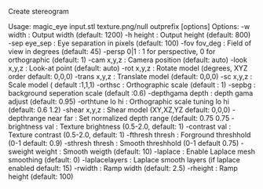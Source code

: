 Create stereogram

Usage: magic_eye input.stl texture.png/null outprefix [options]
Options:
  -w width             : Output width (default: 1200)
  -h height            : Output height (default: 800)
  -sep eye_sep         : Eye separation in pixels (default: 100)
  -fov fov_deg         : Field of view in degrees (default: 45)
  -persp 0|1           : 1 for perspective, 0 for orthographic (default: 1)
  -cam x,y,z           : Camera position (default: auto)
  -look x,y,z          : Look-at point (default: auto)
  -rot x,y,z           : Rotate model (degrees, XYZ order default: 0,0,0)
  -trans x,y,z         : Translate model (default: 0,0,0)
  -sc x,y,z            : Scale model ( default :1,1,1)
  -orthsc              : Orthographic scale (default : 1)
  -sepbg               : background seperation scale (default :0.6)
  -depthgama depth     : depth gama adjust (default: 0.95)
  -orthtune lo hi      : Orthographic scale tuning lo hi (default: 0.6 1.2)
  -shear x,y,z         : Shear model (XY,XZ,YZ  default: 0,0,0)
  -depthrange near far : Set normalized depth range (default: 0.75 0.75
  -brightness val      : Texture brightness (0.5-2.0, default: 1)
  -contrast val        : Texture contrast (0.5-2.0, default: 1)
  -fthresh thresh      : Forground threshhold (0-1 default: 0.9)
  -sthresh thresh      : Smooth threshhold (0-1 default  0.75)
  -sweight weight      : Smooth weigth (default: 10)
  -laplace             : Enable Laplace mesh smoothing (default: 0)
  -laplacelayers       : Laplace smooth layers (if laplace enabled default: 15)
  -rwidth              : Ramp width (default: 2.5)
  -rheight             : Ramp height (default: 100)

